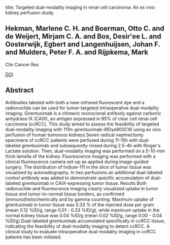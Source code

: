 title: Targeted dual-modality imaging in renal cell carcinoma: An ex vivo kidney perfusion study.

## Hekman, Marlene C. H. and Boerman, Otto C. and de Weijert, Mirjam C. A. and Bos, Desir'ee L. and Oosterwijk, Egbert and Langenhuijsen, Johan F. and Mulders, Peter F. A. and Rijpkema, Mark
Clin Cancer Res

<a href="https://doi.org/10.1158/1078-0432.CCR-15-2937">DOI</a>

## Abstract
Antibodies labeled with both a near-infrared fluorescent dye and a radionuclide can be used for tumor-targeted intraoperative dual-modality imaging. Girentuximab is a chimeric monoclonal antibody against carbonic anhydrase IX (CAIX), an antigen expressed in 95% of clear cell renal cell carcinoma (ccRCC). This study aimed to assess the feasibility of targeted dual-modality imaging with 111In-girentuximab-IRDye800CW using ex vivo perfusion of human tumorous kidneys.Seven radical nephrectomy specimens of ccRCC patients were perfused during 11-15h with dual-labeled girentuximab and subsequently rinsed during 2.5-4h with Ringer's Lactate solution. Then, dual-modality imaging was performed on a 5-10-mm thick lamella of the kidney. Fluorescence imaging was performed with a clinical fluorescence camera set-up as applied during image-guided surgery. The distribution of Indium-111 in the slice of tumor tissue was visualized by autoradiography. In two perfusions an additional dual-labeled control antibody was added to demonstrate specific accumulation of dual-labeled girentuximab in CAIX-expressing tumor tissue. Results Both radionuclide and fluorescence imaging clearly visualized uptake in tumor tissue and tumor-to-normal tissue borders, as confirmed (immuno)histochemically and by gamma counting. Maximum uptake of girentuximab in tumor tissue was 0.33 % of the injected dose per gram (mean 0.12 %ID/g, range 0.01 - 0.33 %ID/g), while maximum uptake in the normal kidney tissue was 0.04 %ID/g (mean 0.02 %ID/g, range 0.00 - 0.04 %ID/g).Dual-labeled girentuximab accumulated specifically in ccRCC tissue, indicating the feasibility of dual-modality imaging to detect ccRCC. A clinical study to evaluate intraoperative dual-modality imaging in ccRCC patients has been initiated.

